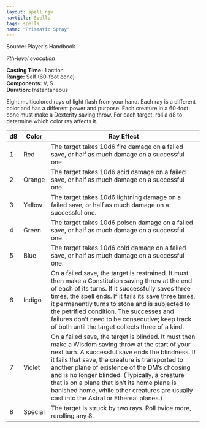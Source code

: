 ```yaml
---
layout: spell.njk
navtitle: Spells
tags: spells
name: "Prismatic Spray"
---
```

Source: Player's Handbook

_7th-level evocation_

**Casting Time:** 1 action  
**Range:** Self (60-foot cone)  
**Components:** V, S  
**Duration:** Instantaneous

Eight multicolored rays of light flash from your hand. Each ray is a different color and has a different power and purpose. Each creature in a 60-foot cone must make a Dexterity saving throw. For each target, roll a d8 to determine which color ray affects it.

| d8  | Color   | Ray Effect                                                                                                                                                                                                                                                                                                                                                                                                                                               |
| --- | ------- | -------------------------------------------------------------------------------------------------------------------------------------------------------------------------------------------------------------------------------------------------------------------------------------------------------------------------------------------------------------------------------------------------------------------------------------------------------- |
| 1   | Red     | The target takes 10d6 fire damage on a failed save, or half as much damage on a successful one.                                                                                                                                                                                                                                                                                                                                                          |
| 2   | Orange  | The target takes 10d6 acid damage on a failed save, or half as much damage on a successful one.                                                                                                                                                                                                                                                                                                                                                          |
| 3   | Yellow  | The target takes 10d6 lightning damage on a failed save, or half as much damage on a successful one.                                                                                                                                                                                                                                                                                                                                                     |
| 4   | Green   | The target takes 10d6 poison damage on a failed save, or half as much damage on a successful one.                                                                                                                                                                                                                                                                                                                                                        |
| 5   | Blue    | The target takes 10d6 cold damage on a failed save, or half as much damage on a successful one.                                                                                                                                                                                                                                                                                                                                                          |
| 6   | Indigo  | On a failed save, the target is restrained. It must then make a Constitution saving throw at the end of each of its turns. If it successfully saves three times, the spell ends. If it fails its save three times, it permanently turns to stone and is subjected to the petrified condition. The successes and failures don’t need to be consecutive; keep track of both until the target collects three of a kind.                                     |
| 7   | Violet  | On a failed save, the target is blinded. It must then make a Wisdom saving throw at the start of your next turn. A successful save ends the blindness. If it fails that save, the creature is transported to another plane of existence of the DM’s choosing and is no longer blinded. (Typically, a creature that is on a plane that isn’t its home plane is banished home, while other creatures are usually cast into the Astral or Ethereal planes.) |
| 8   | Special | The target is struck by two rays. Roll twice more, rerolling any 8.                                                                                                                                                                                                                                                                                                                                                                                      |
